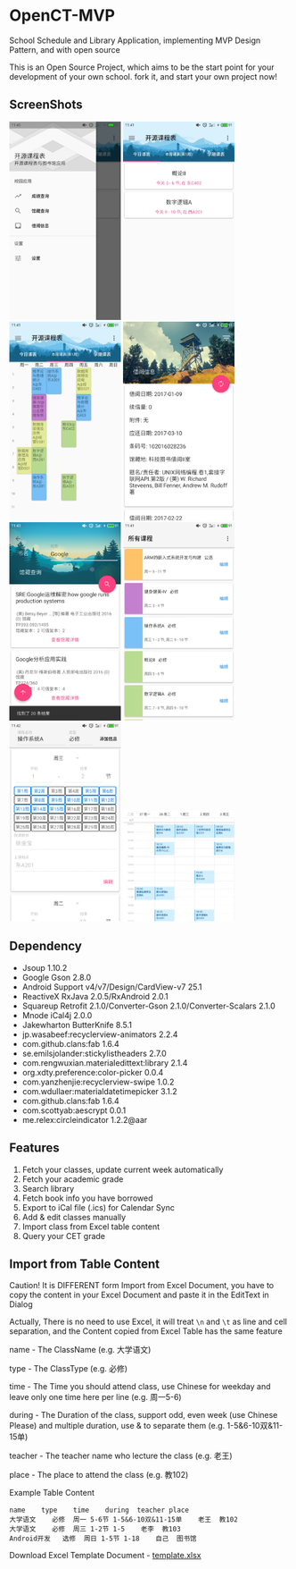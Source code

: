 # OpenCT-MVP


School Schedule and Library Application, implementing MVP Design Pattern, and with open source


This is an Open Source Project, which aims to be the start point for your development of your own school. fork it, and start your own project now!


## ScreenShots

<img src="./screenshots/features.jpg?raw=true" width="200">
<img src="./screenshots/class_table_day.jpg?raw=true" width="200">
<img src="./screenshots/class_table_week.jpg?raw=true" width="200">
<img src="./screenshots/borrow_info.jpg?raw=true" width="200">
<img src="./screenshots/search_result.jpg?raw=true" width="200">
<img src="./screenshots/all_classes.jpg?raw=true" width="200">
<img src="./screenshots/class_edit.jpg?raw=true" width="200">
<img src="./screenshots/view_in_icalendar.png?raw=true" width="200">

## Dependency

- Jsoup 1.10.2
- Google Gson 2.8.0
- Android Support v4/v7/Design/CardView-v7 25.1
- ReactiveX RxJava 2.0.5/RxAndroid 2.0.1
- Squareup Retrofit 2.1.0/Converter-Gson 2.1.0/Converter-Scalars 2.1.0
- Mnode iCal4j 2.0.0
- Jakewharton ButterKnife 8.5.1
- jp.wasabeef:recyclerview-animators 2.2.4
- com.github.clans:fab 1.6.4
- se.emilsjolander:stickylistheaders 2.7.0
- com.rengwuxian.materialedittext:library 2.1.4
- org.xdty.preference:color-picker 0.0.4
- com.yanzhenjie:recyclerview-swipe 1.0.2
- com.wdullaer:materialdatetimepicker 3.1.2
- com.github.clans:fab 1.6.4
- com.scottyab:aescrypt 0.0.1
- me.relex:circleindicator 1.2.2@aar

## Features


1. Fetch your classes, update current week automatically
2. Fetch your academic grade
3. Search library
4. Fetch book info you have borrowed
5. Export to iCal file (.ics) for Calendar Sync
6. Add & edit classes manually
7. Import class from Excel table content
8. Query your CET grade


## Import from Table Content

Caution! It is DIFFERENT form Import from Excel Document, you have to copy the content in your Excel Document and paste it in the EditText in Dialog

Actually, There is no need to use Excel, it will treat `\n` and `\t` as line and cell separation, and the Content copied from Excel Table has the same feature


name - The ClassName (e.g. 大学语文)


type - The ClassType (e.g. 必修)


time - The Time you should attend class, use Chinese for weekday and leave only one time here per line (e.g. 周一5-6)


during - The Duration of the class, support odd, even week (use Chinese Please) and multiple duration, use & to separate them (e.g. 1-5&6-10双&11-15单)


teacher - The teacher name who lecture the class (e.g. 老王)


place - The place to attend the class (e.g. 教102)


Example Table Content

    name    type    time    during  teacher place
    大学语文    必修  周一 5-6节 1-5&6-10双&11-15单    老王  教102
    大学语文    必修  周三 1-2节 1-5    老李  教103
    Android开发   选修  周日 1-5节 1-18    自己  图书馆


Download Excel Template Document - <a href="./template.xlsx?raw=true">template.xlsx</a>
